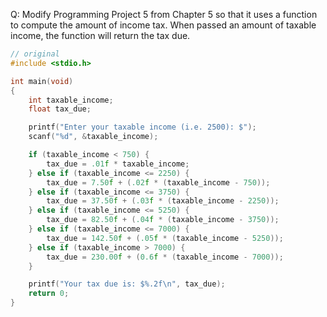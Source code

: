 Q: Modify Programming Project 5 from Chapter 5 so that it uses a function to
compute the amount of income tax. When passed an amount of taxable income, the
function will return the tax due.

```c
// original
#include <stdio.h>

int main(void)
{
	int taxable_income;
	float tax_due;

	printf("Enter your taxable income (i.e. 2500): $");
	scanf("%d", &taxable_income);

	if (taxable_income < 750) {
		tax_due = .01f * taxable_income;
	} else if (taxable_income <= 2250) {
		tax_due = 7.50f + (.02f * (taxable_income - 750));
	} else if (taxable_income <= 3750) {
		tax_due = 37.50f + (.03f * (taxable_income - 2250));
	} else if (taxable_income <= 5250) {
		tax_due = 82.50f + (.04f * (taxable_income - 3750));
	} else if (taxable_income <= 7000) {
		tax_due = 142.50f + (.05f * (taxable_income - 5250));
	} else if (taxable_income > 7000) {
		tax_due = 230.00f + (0.6f * (taxable_income - 7000));
	}

	printf("Your tax due is: $%.2f\n", tax_due);
	return 0;
}
```
